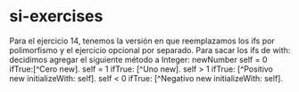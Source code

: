 # si-exercises
Para el ejercicio 14, tenemos la versión en que reemplazamos los ifs por polimorfismo y el ejercicio opcional por separado.
Para sacar los ifs de with: decidimos agregar el siguiente método a Integer:
newNumber
	self = 0 ifTrue:[^Cero new].
	self = 1 ifTrue: [^Uno new].
	self > 1 ifTrue: [^Positivo new initializeWith: self].
	self < 0 ifTrue: [^Negativo new initializeWith: self].
